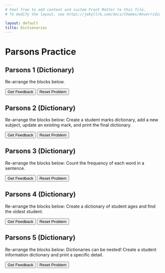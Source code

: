 ```yaml
---
# Feel free to add content and custom Front Matter to this file.
# To modify the layout, see https://jekyllrb.com/docs/themes/#overriding-theme-defaults

layout: default
title: Dictionaries
---
```

# Parsons Practice

## Parsons 1 (Dictionary)
Re-arrange the blocks below.

<div id="dict-1-sortableTrash" class="sortable-code"></div> 
<div id="dict-1-sortable" class="sortable-code"></div> 
<div style="clear:both;"></div> 
<p> 
    <input id="dict-1-feedbackLink" value="Get Feedback" type="button" /> 
    <input id="dict-1-newInstanceLink" value="Reset Problem" type="button" /> 
</p> 
<script type="text/javascript"> 
(function(){
  var initial = "australian_capitals = {\n" +
    "    &quot;New South Wales&quot;: &quot;Sydney&quot;,\n" +
    "    &quot;Victoria&quot;: &quot;Melbourne&quot;,\n" +
    "}\n" +
    "print(australian_capitals[&quot;Victoria&quot;])";
  var parsonsPuzzle = new ParsonsWidget({
    "sortableId": "dict-1-sortable",
    "max_wrong_lines": 10,
    "grader": ParsonsWidget._graders.LineBasedGrader,
    "exec_limit": 2500,
    "can_indent": true,
    "x_indent": 50,
    "lang": "en",
    "show_feedback": true
  });
  parsonsPuzzle.init(initial);
  parsonsPuzzle.shuffleLines();
  $("#dict-1-newInstanceLink").click(function(event){ 
      event.preventDefault(); 
      parsonsPuzzle.shuffleLines(); 
  }); 
  $("#dict-1-feedbackLink").click(function(event){ 
      event.preventDefault(); 
      parsonsPuzzle.getFeedback(); 
  }); 
})(); 
</script>


## Parsons 2 (Dictionary)
Re-arrange the blocks below: Create a student marks dictionary, add a new subject, update an existing mark, and print the final dictionary.

<div id="dict-2-sortableTrash" class="sortable-code"></div> 
<div id="dict-2-sortable" class="sortable-code"></div> 
<div style="clear:both;"></div> 
<p> 
    <input id="dict-2-feedbackLink" value="Get Feedback" type="button" /> 
    <input id="dict-2-newInstanceLink" value="Reset Problem" type="button" /> 
</p> 
<script type="text/javascript"> 
(function(){
  var initial = "student_marks = {&quot;Maths&quot;: 85, &quot;English&quot;: 75, &quot;Science&quot;: 90}\n" +
    "student_marks[&quot;History&quot;] = 82\n" +
    "student_marks[&quot;English&quot;] = 78\n" +
    "print(&quot;Final marks:&quot;, student_marks)";
  var parsonsPuzzle = new ParsonsWidget({
    "sortableId": "dict-2-sortable",
    "max_wrong_lines": 10,
    "grader": ParsonsWidget._graders.LineBasedGrader,
    "exec_limit": 2500,
    "can_indent": true,
    "x_indent": 50,
    "lang": "en",
    "show_feedback": true
  });
  parsonsPuzzle.init(initial);
  parsonsPuzzle.shuffleLines();
  $("#dict-2-newInstanceLink").click(function(event){ 
      event.preventDefault(); 
      parsonsPuzzle.shuffleLines(); 
  }); 
  $("#dict-2-feedbackLink").click(function(event){ 
      event.preventDefault(); 
      parsonsPuzzle.getFeedback(); 
  }); 
})(); 
</script>

## Parsons 3 (Dictionary)
Re-arrange the blocks below: Count the frequency of each word in a sentence.
<div id="dict-3-sortableTrash" class="sortable-code"></div> 
<div id="dict-3-sortable" class="sortable-code"></div> 
<div style="clear:both;"></div> 
<p> 
    <input id="dict-3-feedbackLink" value="Get Feedback" type="button" /> 
    <input id="dict-3-newInstanceLink" value="Reset Problem" type="button" /> 
</p> 
<script type="text/javascript"> 
(function(){
  var initial = "sentence = &quot;the quick brown fox jumps over the lazy dog&quot;\n" +
    "words = sentence.split()\n" +
    "word_count = {}\n" +
    "for word in words:\n" +
    "    if word in word_count:\n" +
    "        word_count[word] = word_count[word] + 1\n" +
    "    else:\n" +
    "        word_count[word] = 1\n" +
    "print(word_count)";
  var parsonsPuzzle = new ParsonsWidget({
    "sortableId": "dict-3-sortable",
    "max_wrong_lines": 10,
    "grader": ParsonsWidget._graders.LineBasedGrader,
    "exec_limit": 2500,
    "can_indent": true,
    "x_indent": 50,
    "lang": "en",
    "show_feedback": true
  });
  parsonsPuzzle.init(initial);
  parsonsPuzzle.shuffleLines();
  $("#dict-3-newInstanceLink").click(function(event){ 
      event.preventDefault(); 
      parsonsPuzzle.shuffleLines(); 
  }); 
  $("#dict-3-feedbackLink").click(function(event){ 
      event.preventDefault(); 
      parsonsPuzzle.getFeedback(); 
  }); 
})(); 
</script>

## Parsons 4 (Dictionary)
Re-arrange the blocks below: Create a dictionary of student ages and find the oldest student.
<div id="dict-4-sortableTrash" class="sortable-code"></div> 
<div id="dict-4-sortable" class="sortable-code"></div> 
<div style="clear:both;"></div> 
<p> 
    <input id="dict-4-feedbackLink" value="Get Feedback" type="button" /> 
    <input id="dict-4-newInstanceLink" value="Reset Problem" type="button" /> 
</p> 
<script type="text/javascript"> 
(function(){
  var initial = "student_ages = {&quot;Alice&quot;: 16, &quot;Bob&quot;: 17, &quot;Charlie&quot;: 15}\n" +
    "oldest_age = 0\n" +
    "for age in student_ages.values():\n" +
    "    if age &gt; oldest_age:\n" +
    "        oldest_age = age\n" +
    "print(&quot;The oldest student is&quot;, oldest_age, &quot;years old&quot;)";
  var parsonsPuzzle = new ParsonsWidget({
    "sortableId": "dict-4-sortable",
    "max_wrong_lines": 10,
    "grader": ParsonsWidget._graders.LineBasedGrader,
    "exec_limit": 2500,
    "can_indent": true,
    "x_indent": 50,
    "lang": "en",
    "show_feedback": true
  });
  parsonsPuzzle.init(initial);
  parsonsPuzzle.shuffleLines();
  $("#dict-4-newInstanceLink").click(function(event){ 
      event.preventDefault(); 
      parsonsPuzzle.shuffleLines(); 
  }); 
  $("#dict-4-feedbackLink").click(function(event){ 
      event.preventDefault(); 
      parsonsPuzzle.getFeedback(); 
  }); 
})(); 
</script>

## Parsons 5 (Dictionary)
Re-arrange the blocks below: Dictionaries can be nested! Create a student information dictionary and print a specific detail.

<div id="dict-5-sortableTrash" class="sortable-code"></div> 
<div id="dict-5-sortable" class="sortable-code"></div> 
<div style="clear:both;"></div> 
<p> 
    <input id="dict-5-feedbackLink" value="Get Feedback" type="button" /> 
    <input id="dict-5-newInstanceLink" value="Reset Problem" type="button" /> 
</p> 
<script type="text/javascript"> 
(function(){
  var initial = "student = {\n" +
    "    &quot;name&quot;: &quot;Alice&quot;,\n" +
    "    &quot;details&quot;: {\n" +
    "        &quot;age&quot;: 16,\n" +
    "        &quot;grade&quot;: 11\n" +
    "    }\n" +
    "}\n" +
    "student_grade = student[&quot;details&quot;][&quot;grade&quot;]\n" +
    "print(&quot;Alice is in grade:&quot;, student_grade)";
  var parsonsPuzzle = new ParsonsWidget({
    "sortableId": "dict-5-sortable",
    "max_wrong_lines": 10,
    "grader": ParsonsWidget._graders.LineBasedGrader,
    "exec_limit": 2500,
    "can_indent": true,
    "x_indent": 50,
    "lang": "en",
    "show_feedback": true
  });
  parsonsPuzzle.init(initial);
  parsonsPuzzle.shuffleLines();
  $("#dict-5-newInstanceLink").click(function(event){ 
      event.preventDefault(); 
      parsonsPuzzle.shuffleLines(); 
  }); 
  $("#dict-5-feedbackLink").click(function(event){ 
      event.preventDefault(); 
      parsonsPuzzle.getFeedback(); 
  }); 
})(); 
</script>

